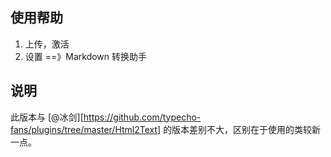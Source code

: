 ## 使用帮助 ##

 1. 上传，激活
 2. 设置 ==》Markdown 转换助手

## 说明 ##

 此版本与 [@冰剑][https://github.com/typecho-fans/plugins/tree/master/Html2Text] 的版本差别不大，区别在于使用的类较新一点。
